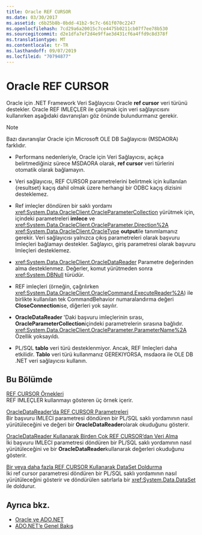 ```yaml
---
title: Oracle REF CURSOR
ms.date: 03/30/2017
ms.assetid: c6b25b8b-0bdd-41b2-9c7c-661f070c2247
ms.openlocfilehash: 7cd29a6a20015c7ce4475b0211cb07f7ee78b530
ms.sourcegitcommit: d2e1dfa7ef2d4e9ffae3d431cf6a4ffd9c8d378f
ms.translationtype: MT
ms.contentlocale: tr-TR
ms.lasthandoff: 09/07/2019
ms.locfileid: "70794877"
---
```

# <a name="oracle-ref-cursors"></a>Oracle REF CURSOR
Oracle için .NET Framework Veri Sağlayıcısı Oracle **ref cursor** veri türünü destekler. Oracle REF IMLEÇLER ile çalışmak için veri sağlayıcısını kullanırken aşağıdaki davranışları göz önünde bulundurmanız gerekir.  
  
> [!NOTE]
> Bazı davranışlar Oracle için Microsoft OLE DB Sağlayıcısı (MSDAORA) farklıdır.  
  
- Performans nedenleriyle, Oracle için Veri Sağlayıcısı, açıkça belirtmediğiniz sürece MSDAORA olarak, **ref cursor** veri türlerini otomatik olarak bağlamayın.  
  
- Veri sağlayıcısı, REF CURSOR parametrelerini belirtmek için kullanılan {resultset} kaçış dahil olmak üzere herhangi bir ODBC kaçış dizisini desteklemez.  
  
- Ref imleçler döndüren bir saklı yordamı <xref:System.Data.OracleClient.OracleParameterCollection> yürütmek için, içindeki parametreleri **imlece** ve <xref:System.Data.OracleClient.OracleParameter.Direction%2A> <xref:System.Data.OracleClient.OracleType> **output**ile tanımlamanız gerekir. Veri sağlayıcısı yalnızca çıkış parametreleri olarak başvuru Imleçleri bağlamayı destekler. Sağlayıcı, giriş parametresi olarak başvuru Imleçleri desteklemez.  
  
- <xref:System.Data.OracleClient.OracleDataReader> Parametre değerinden alma desteklenmez. Değerler, komut yürütmeden sonra <xref:System.DBNull> türüdür.  
  
- REF imleçleri (örneğin, çağrılırken <xref:System.Data.OracleClient.OracleCommand.ExecuteReader%2A>) ile birlikte kullanılan tek CommandBehavior numaralandırma değeri **CloseConnection**ise, diğerleri yok sayılır.  
  
- **OracleDataReader** 'Daki başvuru imleçlerinin sırası, **OracleParameterCollection**içindeki parametrelerin sırasına bağlıdır. <xref:System.Data.OracleClient.OracleParameter.ParameterName%2A> Özellik yoksayıldı.  
  
- PL/SQL **tablo** veri türü desteklenmiyor. Ancak, REF Imleçleri daha etkilidir. **Tablo** veri türü kullanmanız GEREKIYORSA, msdaora ile OLE DB .NET veri sağlayıcısı kullanın.  
  
## <a name="in-this-section"></a>Bu Bölümde  
 [REF CURSOR Örnekleri](ref-cursor-examples.md)  
 REF IMLEÇLER kullanmayı gösteren üç örnek içerir.  
  
 [OracleDataReader’da REF CURSOR Parametreleri](ref-cursor-parameters-in-an-oracledatareader.md)  
 Bir başvuru IMLECI parametresi döndüren bir PL/SQL saklı yordamının nasıl yürütüleceğini ve değeri bir **OracleDataReader**olarak okuduğunu gösterir.  
  
 [OracleDataReader Kullanarak Birden Çok REF CURSOR’dan Veri Alma](retrieving-data-from-multiple-ref-cursors.md)  
 İki başvuru IMLECI parametresi döndüren bir PL/SQL saklı yordamının nasıl yürütüleceğini ve bir **OracleDataReader**kullanarak değerleri okuduğunu gösterir.  
  
 [Bir veya daha fazla REF CURSOR Kullanarak DataSet Doldurma](filling-a-dataset-using-one-or-more-ref-cursors.md)  
 İki ref cursor parametresi döndüren bir PL/SQL saklı yordamının nasıl yürütüleceğini gösterir ve döndürülen satırlarla bir <xref:System.Data.DataSet> ile doldurur.  
  
## <a name="see-also"></a>Ayrıca bkz.

- [Oracle ve ADO.NET](oracle-and-adonet.md)
- [ADO.NET’e Genel Bakış](ado-net-overview.md)
